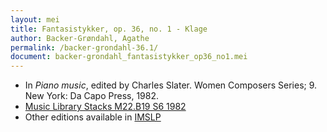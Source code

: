 ```yaml
---
layout: mei
title: Fantasistykker, op. 36, no. 1 - Klage
author: Backer-Grøndahl, Agathe
permalink: /backer-grondahl-36.1/
document: backer-grondahl_fantasistykker_op36_no1.mei
---
```


- In *Piano music*, edited by Charles Slater. Women Composers Series; 9. New York: Da Capo Press, 1982.
- <a href="https://tufts-primo.hosted.exlibrisgroup.com/permalink/f/14dinuo/01TUN_ALMA2185674780003851" target="_blank">Music Library Stacks M22.B19 S6 1982</a>
- Other editions available in <a href="https://imslp.org/wiki/10_Fantasistykker%2C_Op.36_(Backer-Gr%C3%B8ndahl%2C_Agathe)" target="_blank">IMSLP</a>
